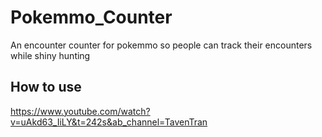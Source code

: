 # Pokemmo_Counter
An encounter counter for pokemmo so people can track their encounters while shiny hunting

## How to use
https://www.youtube.com/watch?v=uAkd63_IiLY&t=242s&ab_channel=TavenTran
